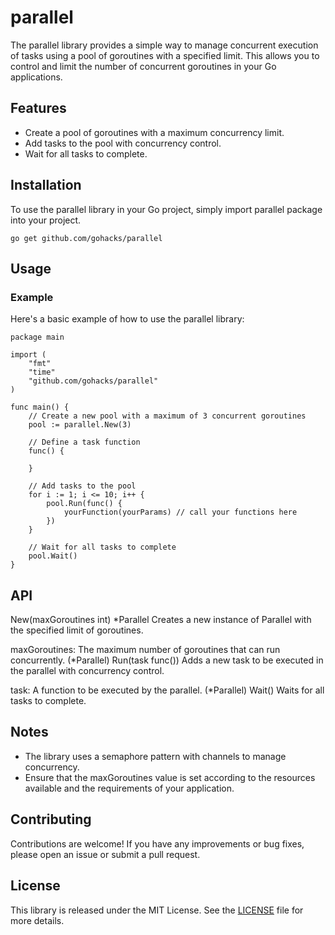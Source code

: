 # parallel

The parallel library provides a simple way to manage concurrent execution of tasks using a pool of goroutines with a specified limit. This allows you to control and limit the number of concurrent goroutines in your Go applications.

## Features
- Create a pool of goroutines with a maximum concurrency limit.
- Add tasks to the pool with concurrency control.
- Wait for all tasks to complete.

## Installation
To use the parallel library in your Go project, simply import parallel package into your project.

```
go get github.com/gohacks/parallel
```

## Usage

### Example
Here's a basic example of how to use the parallel library:

```
package main

import (
	"fmt"
	"time"
	"github.com/gohacks/parallel"
)

func main() {
	// Create a new pool with a maximum of 3 concurrent goroutines
	pool := parallel.New(3)

	// Define a task function
	func() {
		
	}

	// Add tasks to the pool
	for i := 1; i <= 10; i++ {
		pool.Run(func() {
            yourFunction(yourParams) // call your functions here
	    })
	}

	// Wait for all tasks to complete
	pool.Wait()
}
```

## API

New(maxGoroutines int) *Parallel
Creates a new instance of Parallel with the specified limit of goroutines.

maxGoroutines: The maximum number of goroutines that can run concurrently.
(*Parallel) Run(task func())
Adds a new task to be executed in the parallel with concurrency control.

task: A function to be executed by the parallel.
(*Parallel) Wait()
Waits for all tasks to complete.

## Notes
- The library uses a semaphore pattern with channels to manage concurrency.
- Ensure that the maxGoroutines value is set according to the resources available and the requirements of your application.

## Contributing
Contributions are welcome! If you have any improvements or bug fixes, please open an issue or submit a pull request.

## License
This library is released under the MIT License. See the [LICENSE](./LICENSE) file for more details.